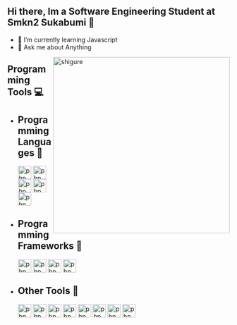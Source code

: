 ## Hi there, Im a Software Engineering Student at Smkn2 Sukabumi 👋
-  🌱 I’m currently learning Javascript
-  💬 Ask me about Anything
 <img align="right" position="absolute" alt="shigure" width="400" src="https://media.tenor.com/cyORI7kwShQAAAAi/shigure-ui-dance.gif">

## Programming Tools 💻
- Programming Languages 📄
     -
  <img align="center" alt="php" height="30" src="https://github.com/yurijserrano/Github-Profile-Readme-Logos/blob/master/programming%20languages/php.png">
   <img align="center" alt="php" height="30" src="https://github.com/yurijserrano/Github-Profile-Readme-Logos/blob/master/programming%20languages/javascript.svg">
   <img align="center" alt="php" height="30" src="https://github.com/yurijserrano/Github-Profile-Readme-Logos/blob/master/programming%20languages/python.svg">
   <img align="center" alt="php" height="30" src="https://github.com/yurijserrano/Github-Profile-Readme-Logos/blob/master/programming%20languages/c%23.svg">
   <img align="center" alt="php" height="30" src="https://github.com/yurijserrano/Github-Profile-Readme-Logos/blob/master/programming%20languages/kotlin.svg">
  
- Programming Frameworks 📂
     -
  <img align="center" alt="php" height="30" src="https://github.com/yurijserrano/Github-Profile-Readme-Logos/blob/master/frameworks/laravel.svg">
    <img align="center" alt="php" height="30" src="https://github.com/yurijserrano/Github-Profile-Readme-Logos/blob/master/frameworks/vuejs.svg">
    <img align="center" alt="php" height="30" src="https://github.com/yurijserrano/Github-Profile-Readme-Logos/blob/master/frameworks/django.svg">
     <img align="center" alt="php" height="30" src="https://github.com/yurijserrano/Github-Profile-Readme-Logos/blob/master/frameworks/android.svg">
     
- Other Tools 🔧
     -
   <img align="center" alt="php" height="30" src="https://github.com/yurijserrano/Github-Profile-Readme-Logos/blob/master/others/html.svg">
    <img align="center" alt="php" height="30" src="https://github.com/yurijserrano/Github-Profile-Readme-Logos/blob/master/others/css.svg">
     <img align="center" alt="php" height="30" src="https://github.com/yurijserrano/Github-Profile-Readme-Logos/blob/master/others/json.svg">
     <img align="center" alt="php" height="30" src="https://github.com/yurijserrano/Github-Profile-Readme-Logos/blob/master/others/npm.svg">
     <img align="center" alt="php" height="30" src="https://github.com/yurijserrano/Github-Profile-Readme-Logos/blob/master/text%20editors/vscode.svg">
     <img align="center" alt="php" height="30" src="https://github.com/yurijserrano/Github-Profile-Readme-Logos/blob/master/ides/vs-studio.svg">
     <img align="center" alt="php" height="30" src="https://github.com/yurijserrano/Github-Profile-Readme-Logos/blob/master/ides/android-studio.svg">
     <img align="center" alt="php" height="30" src="https://github.com/yurijserrano/Github-Profile-Readme-Logos/blob/master/databases/mysql.svg">
  



<!--
**IhtishamTac/IhtishamTac** is a ✨ _special_ ✨ repository because its `README.md` (this file) appears on your GitHub profile.

Here are some ideas to get you started:
![Top Langs](https://github-readme-stats.vercel.app/api/top-langs/?username=IhtishamTac&layout=compact)
- 🔭 I’m currently working on ...
- 👯 I’m looking to collaborate on ...
- 🤔 I’m looking for help with ...


- 📫 How to reach me: ...
- 😄 Pronouns: ...
- ⚡ Fun fact: ...
-->

